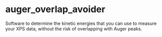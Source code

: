# auger_overlap_avoider
Software to determine the kinetic energies that you can use to measure your XPS data, without the risk of overlapping with Auger peaks.
